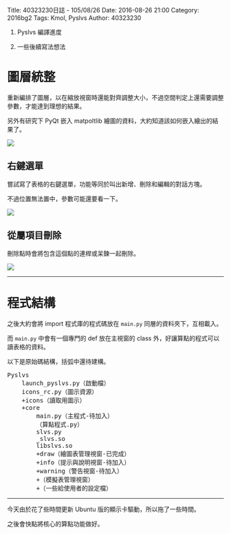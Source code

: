 Title: 40323230日誌 - 105/08/26
Date: 2016-08-26 21:00
Category: 2016bg2
Tags: Kmol, Pyslvs
Author: 40323230


1. Pyslvs 編譯進度

1. 一些後續寫法想法

<!-- PELICAN_END_SUMMARY -->

圖層統整
===

重新編排了圖層，以在縮放視窗時還能對齊調整大小，不過空間判定上還需要調整參數，才能達到理想的結果。

另外有研究下 PyQt 嵌入 matpoltlib 繪圖的資料，大約知道該如何嵌入繪出的結果了。

<img src="http://i.imgur.com/DyQCMsS.png" >

右鍵選單
---

嘗試寫了表格的右鍵選單，功能等同於叫出新增、刪除和編輯的對話方塊。

不過位置無法置中，參數可能還要看一下。

<img src="http://i.imgur.com/Qdu2JpG.png" >

從屬項目刪除
---

刪除點時會將包含這個點的連桿或呆鍊一起刪除。

<img src="http://i.imgur.com/viCG92Z.png" >

<hr>

程式結構
===

之後大約會將 import 程式庫的程式碼放在 `main.py` 同層的資料夾下，互相載入。

而 `main.py` 中會有一個專門的 def 放在主視窗的 class 外，好讓算點的程式可以讀表格的資料。

以下是原始碼結構，括弧中還待建構。

<pre>
Pyslvs
    launch_pyslvs.py（啟動檔）
    icons_rc.py（圖示資源）
    +icons（讀取用圖示）
    +core
        main.py（主程式-待加入）
        （算點程式.py）
        slvs.py
        _slvs.so
        libslvs.so
        +draw（繪圖表管理視窗-已完成）
        +info（提示與說明視窗-待加入）
        +warning（警告視窗-待加入）
        +（模擬表管理視窗）
        +（一些給使用者的設定檔）
</pre>

<hr>

今天由於花了些時間更新 Ubuntu 版的顯示卡驅動，所以拖了一些時間。

之後會快點將核心的算點功能做好。